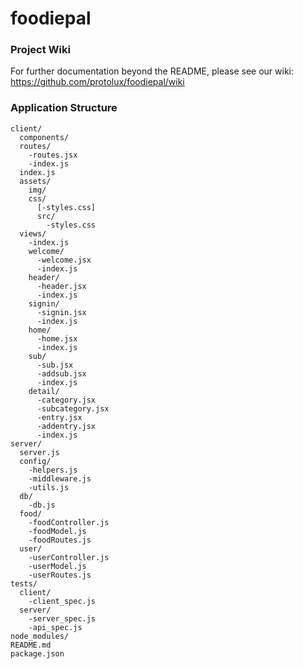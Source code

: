 # foodiepal

### Project Wiki

For further documentation beyond the README, please see our wiki:
https://github.com/protolux/foodiepal/wiki

### Application Structure

```
client/
  components/
  routes/
    -routes.jsx
    -index.js
  index.js
  assets/
    img/
    css/
      [-styles.css]
      src/
        -styles.css
  views/
    -index.js
    welcome/
      -welcome.jsx
      -index.js
    header/
      -header.jsx
      -index.js
    signin/
      -signin.jsx
      -index.js
    home/
      -home.jsx
      -index.js
    sub/
      -sub.jsx
      -addsub.jsx
      -index.js
    detail/
      -category.jsx
      -subcategory.jsx
      -entry.jsx
      -addentry.jsx
      -index.js
server/
  server.js
  config/
    -helpers.js
    -middleware.js
    -utils.js
  db/
    -db.js
  food/
    -foodController.js
    -foodModel.js
    -foodRoutes.js  
  user/
    -userController.js
    -userModel.js
    -userRoutes.js
tests/
  client/
    -client_spec.js
  server/
    -server_spec.js
    -api_spec.js    
node_modules/
README.md
package.json
```
